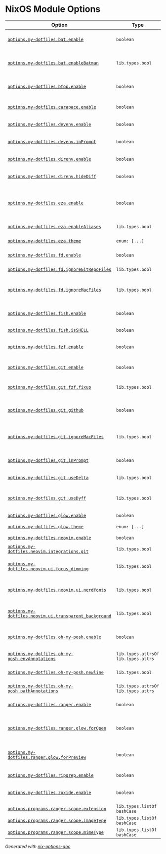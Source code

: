 # NixOS Module Options

| Option | Type | Default | Description |
|--------|------|---------|-------------|
| [`options.my-dotfiles.bat.enable`](programs/bat/default.nix#L13) | `boolean` | `false` | install and configure bat |
| [`options.my-dotfiles.bat.enableBatman`](programs/bat/default.nix#L15) | `lib.types.bool` | `true` | Enable batman for reading manpages. |
| [`options.my-dotfiles.btop.enable`](programs/btop/default.nix#L13) | `boolean` | `false` | install and configure btop |
| [`options.my-dotfiles.carapace.enable`](programs/carapace/default.nix#L13) | `boolean` | `false` | install and configure carapace |
| [`options.my-dotfiles.devenv.enable`](programs/devenv/default.nix#L14) | `boolean` | `false` | install devenv |
| [`options.my-dotfiles.devenv.inPrompt`](programs/devenv/default.nix#L15) | `boolean` | `false` | show git info in the shell prompt |
| [`options.my-dotfiles.direnv.enable`](programs/direnv/default.nix#L13) | `boolean` | `false` | install direnv |
| [`options.my-dotfiles.direnv.hideDiff`](programs/direnv/default.nix#L15) | `boolean` | `false` | hide the environment variable diff |
| [`options.my-dotfiles.eza.enable`](programs/eza/default.nix#L15) | `boolean` | `false` | install and configure eza as a replacement for ls |
| [`options.my-dotfiles.eza.enableAliases`](programs/eza/default.nix#L23) | `lib.types.bool` | `true` | Enable shell aliases. |
| [`options.my-dotfiles.eza.theme`](programs/eza/default.nix#L17) | `enum: [...]` | `"base16"` | the theme to use |
| [`options.my-dotfiles.fd.enable`](programs/fd/default.nix#L13) | `boolean` | `false` | install and configure fd |
| [`options.my-dotfiles.fd.ignoreGitRepoFiles`](programs/fd/default.nix#L21) | `lib.types.bool` | `true` | Ignore files inside .git |
| [`options.my-dotfiles.fd.ignoreMacFiles`](programs/fd/default.nix#L15) | `lib.types.bool` | `pkgs.stdenv.isDarwin` | Ignore system files created by MacOS. |
| [`options.my-dotfiles.fish.enable`](programs/fish/default.nix#L13) | `boolean` | `false` | install and configure fish |
| [`options.my-dotfiles.fish.isSHELL`](programs/fish/default.nix#L15) | `boolean` | `false` | use as `$SHELL` |
| [`options.my-dotfiles.fzf.enable`](programs/fzf/default.nix#L13) | `boolean` | `false` | install and configure fzf |
| [`options.my-dotfiles.git.enable`](programs/git/default.nix#L14) | `boolean` | `false` | install and configure git |
| [`options.my-dotfiles.git.fzf.fixup`](programs/git/default.nix#L20) | `lib.types.bool` | `false` | Add `git fixup` command |
| [`options.my-dotfiles.git.github`](programs/git/default.nix#L17) | `boolean` | `false` | install the gh command-line tool |
| [`options.my-dotfiles.git.ignoreMacFiles`](programs/git/default.nix#L39) | `lib.types.bool` | `pkgs.stdenv.isDarwin` | Ignore system files created by MacOS. |
| [`options.my-dotfiles.git.inPrompt`](programs/git/default.nix#L15) | `boolean` | `false` | show git info in the shell prompt |
| [`options.my-dotfiles.git.useDelta`](programs/git/default.nix#L27) | `lib.types.bool` | `true` | Use delta to show diffs. |
| [`options.my-dotfiles.git.useDyff`](programs/git/default.nix#L33) | `lib.types.bool` | `true` | Use dyff to show diffs between YAML files. |
| [`options.my-dotfiles.glow.enable`](programs/glow/default.nix#L15) | `boolean` | `false` | install glow |
| [`options.my-dotfiles.glow.theme`](programs/glow/default.nix#L17) | `enum: [...]` | `"base16"` | the theme to use |
| [`options.my-dotfiles.neovim.enable`](programs/neovim/default.nix#L15) | `boolean` | `false` | neovim |
| [`options.my-dotfiles.neovim.integrations.git`](programs/neovim/default.nix#L35) | `lib.types.bool` | `config.programs.git.enable` | Enable git integrations. |
| [`options.my-dotfiles.neovim.ui.focus_dimming`](programs/neovim/default.nix#L23) | `lib.types.bool` | `true` | Dim unfocused panes. |
| [`options.my-dotfiles.neovim.ui.nerdfonts`](programs/neovim/default.nix#L17) | `lib.types.bool` | `false` | Enable support for using Nerdfonts. |
| [`options.my-dotfiles.neovim.ui.transparent_background`](programs/neovim/default.nix#L29) | `lib.types.bool` | `false` | Use a transparent background. |
| [`options.my-dotfiles.oh-my-posh.enable`](programs/oh-my-posh/default.nix#L16) | `boolean` | `false` | install and configure oh-my-posh |
| [`options.my-dotfiles.oh-my-posh.envAnnotations`](programs/oh-my-posh/default.nix#L24) | `lib.types.attrsOf lib.types.attrs` | `{ }` | - |
| [`options.my-dotfiles.oh-my-posh.newline`](programs/oh-my-posh/default.nix#L18) | `lib.types.bool` | `true` | user text is entered on a new line |
| [`options.my-dotfiles.oh-my-posh.pathAnnotations`](programs/oh-my-posh/default.nix#L39) | `lib.types.attrsOf lib.types.attrs` | `{ }` | - |
| [`options.my-dotfiles.ranger.enable`](programs/ranger/default.nix#L15) | `boolean` | `false` | install and configure ranger |
| [`options.my-dotfiles.ranger.glow.forOpen`](programs/ranger/default.nix#L18) | `boolean` | `false` | use glow to open markdown files |
| [`options.my-dotfiles.ranger.glow.forPreview`](programs/ranger/default.nix#L19) | `boolean` | `false` | use glow to preview markdown files |
| [`options.my-dotfiles.ripgrep.enable`](programs/ripgrep/default.nix#L13) | `boolean` | `false` | install ripgrep |
| [`options.my-dotfiles.zoxide.enable`](programs/zoxide/default.nix#L13) | `boolean` | `false` | install and configure zoxide |
| [`options.programs.ranger.scope.extension`](programs/ranger/patch-scope-options.nix#L31) | `lib.types.listOf bashCase` | `[ ]` | - |
| [`options.programs.ranger.scope.imageType`](programs/ranger/patch-scope-options.nix#L39) | `lib.types.listOf bashCase` | `[ ]` | - |
| [`options.programs.ranger.scope.mimeType`](programs/ranger/patch-scope-options.nix#L35) | `lib.types.listOf bashCase` | `[ ]` | - |


*Generated with [nix-options-doc](https://github.com/Thunderbottom/nix-options-doc)*
